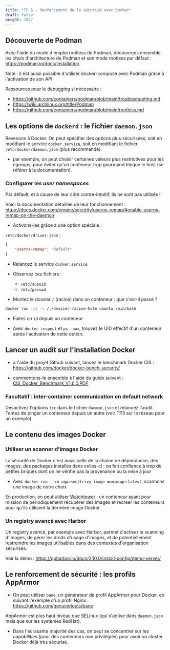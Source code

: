 ```yaml
---
title: "TP 6 - Renforcement de la sécurité avec Docker"
draft: false
weight: 1047
---
```


## Découverte de Podman

Avec l'aide du mode d'emploi rootless de Podman, découvrons ensemble les choix d'architecture de Podman et son mode rootless par défaut : 
<https://podman.io/docs/installation>

Note : il est aussi possible d'utiliser docker-compose avec Podman grâce à l'activation de son API.

Ressources pour le debugging si nécessaire :
- <https://github.com/containers/podman/blob/main/troubleshooting.md>
- <https://wiki.archlinux.org/title/Podman>
- <https://github.com/containers/podman/blob/main/rootless.md>

## Les options de `dockerd` : le fichier `daemon.json`

Revenons à Docker.
On peut spécifier des options plus sécurisées, soit en modifiant le service `docker.service`, soit en modifiant le fichier `/etc/docker/daemon.json` (plus recommandé).

- par exemple, on peut choisir certaines valeurs plus restrictives pour les cgroups, pour éviter qu'un conteneur trop gourmand bloque le host (se référer à la documentation).
<!-- - des _cgroups_ correct : `ulimit -a`
defaults dans le docker daemon.json -->

### Configurer les _user namespaces_
Par défault, et à cause de leur côté contre-intuitif, ils ne sont pas utilisés !

<!-- - exemple de durcissement conseillé : <https://docs.docker.com/engine/security/userns-remap/> -->


Voici la documentation détaillée de leur fonctionnement : 
<https://docs.docker.com/engine/security/userns-remap/#enable-userns-remap-on-the-daemon>

- Activons-les grâce à une option spéciale :

`/etc/docker/driver.json` :
```json
{
    "userns-remap": "default"
}
```

- Relancez le service `docker.service`

- Observez ces fichiers :
    - `/etc/subuid`
    - `/etc/passwd`


- Montez le dossier `/` (racine) dans un conteneur : que s'est-il passé ?
```bash
docker run -it -v /:/dossier-racine-hote ubuntu /bin/bash
```

- Faites un `id` depuis un conteneur

- Avec `docker inspect` et `ps -aux`, trouvez le UID effectif d'un conteneur après l'activation de cette option.


## Lancer un audit sur l'installation Docker

- à l'aide du projet Github suivant, lancez le benchmark Docker CIS : <https://github.com/docker/docker-bench-security/>

- commentons-le ensemble à l'aide du guide suivant : [CIS_Docker_Benchmark_V1.6.0.PDF](../../../pdfs/CIS_Docker_Benchmark_V1.6.0.PDF)

<!-- Le guide le plus récent est disponible en téléchargement ici : https://www.cisecurity.org/benchmark/docker -->
<!-- 
### Facultatif : SELinux

Activez SELinux dans le fichier `daemon.json` et relancez l'audit. -->

### Facultatif : inter-container communication on default network
Désactivez l'options `icc` dans le fichier `daemon.json` et relancez l'audit.
Tentez de pinger un conteneur depuis un autre (voir TP3 sur le réseau pour un exemple).

## Le contenu des images Docker

### Utiliser un scanner d'images Docker 
<!-- - Préciser l'empreintre SHA256 d'une image -->
La sécurité de Docker c'est aussi celle de la chaîne de dépendance, des images, des packages installés dans celles-ci : on fait confiance à trop de petites briques dont on ne vérifie pas la provenance ou la mise à jour

<!-- Avec `docker scout`, analysons les CVE présentes dans une image :

- installation : <https://github.com/docker/scout-cli/tree/main?tab=readme-ov-file#manual-installation> ou <https://www.techrepublic.com/article/how-to-add-docker-scout-feature/>
- mode d'emploi : <https://docs.docker.com/scout/quickstart/> -->

- Avec `docker run --rm aquasec/trivy image monimage:latest`, scannons une image de notre choix

<!-- 
- [docker-socket-proxy](https://github.com/Tecnativa/docker-socket-proxy) : protéger la _socket_ Docker quand on a besoin de la partager à des conteneurs comme Traefik ou Portainer 


https://github.com/hectorm/cetusguard
CetusGuard - CetusGuard is a tool that protects the Docker daemon socket by filtering calls to its API endpoints
-->

En production, on peut utiliser [Watchtower](https://github.com/containrrr/watchtower) : un conteneur ayant pour mission de périodiquement récupérer des images et recréer les conteneurs pour qu'ils utilisent la dernière image Docker

### Un registry avancé avec Harbor

Un registry avancé, par exemple avec Harbor, permet d'activer le scanning d'images, de gérer les droits d'usage d'images, et de potentiellement restreindre les images utilisables dans des contextes d'organisation sécurisés.

Voir la démo : https://goharbor.io/docs/2.10.0/install-config/demo-server/

## Le renforcement de sécurité : les profils AppArmor

- On peut utiliser `bane`, un générateur de profil AppArmor pour Docker, en suivant l'exemple d'un profil Nginx :
<https://github.com/genuinetools/bane>

AppArmor est plus haut niveau que SELinux (qui s'active dans `daemon.json` mais que sur les systèmes RedHat).

- Dans l'écrasante majorité des cas, on peut se concentrer sur les *capabilities* (pour des conteneurs non privilégiés) pour avoir un cluster Docker déjà très sécurisé.

<!-- - SELinux peut s'activer sur les systèmes RedHat : plusieurs règles liées à la conteneurisation sont ajoutées au système hôte pour rendre plus difficile une exploitation via un conteneur. Cela s'active dans les options du daemon Docker : <https://www.arhea.net/posts/2020-04-28-selinux-for-containers/> -->
<!-- - les profils *seccomp* ont une logique similaire : ils désactivent certains appels kernel (syscall) pour rendre plus difficile une exploitation (voir https://docs.docker.com/engine/security/seccomp/). En général on utilise un profil par défaut. -->

<!-- capabilities -->

<!-- wtf is seccomp -->

<!-- selinux enabled:  -->

<!-- Clair https://github.com/quay/clair -->

<!-- https://github.com/theupdateframework/notary -->

<!-- https://github.com/aquasecurity/trivy -->

